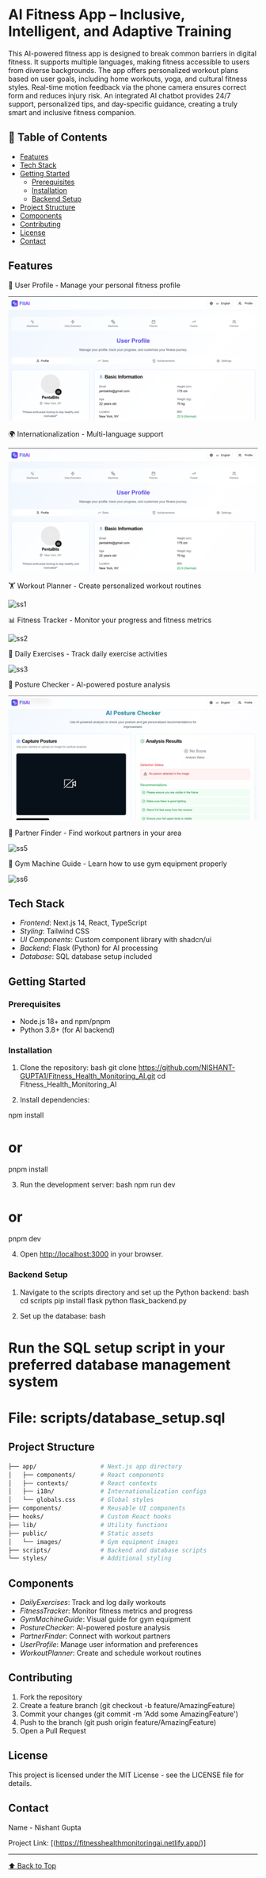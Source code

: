 #  AI Fitness App – Inclusive, Intelligent, and Adaptive Training
This AI-powered fitness app is designed to break common barriers in digital fitness. It supports multiple languages, making fitness accessible to users from diverse backgrounds. The app offers personalized workout plans based on user goals, including home workouts, yoga, and cultural fitness styles. Real-time motion feedback via the phone camera ensures correct form and reduces injury risk. An integrated AI chatbot provides 24/7 support, personalized tips, and day-specific guidance, creating a truly smart and inclusive fitness companion.


## 📑 Table of Contents

- [Features](#features)
- [Tech Stack](#tech-stack)
- [Getting Started](#getting-started)
  - [Prerequisites](#prerequisites)
  - [Installation](#installation)
  - [Backend Setup](#backend-setup)
- [Project Structure](#project-structure)
- [Components](#components)
- [Contributing](#contributing)
- [License](#license)
- [Contact](#contact)

## Features


👤 User Profile - Manage your personal fitness profile  

![ss7](https://github.com/NISHANT-GUPTA1/Fitness_Health_Monitoring_AI/blob/289d9f6fcee79ae83ff904cc67a3f4a7c2a630c8/public/images/Screenshot%202025-07-06%20174307.png)


🌍 Internationalization - Multi-language support  

![ss8](https://github.com/NISHANT-GUPTA1/Fitness_Health_Monitoring_AI/blob/3c4e748ed0c7d61dd5b09ea0b823de45759ca728/public/images/image.png)

🏋 Workout Planner - Create personalized workout routines  

![ss1](https://github.com/user-attachments/assets/da0e9c58-91f3-4f1b-97b6-69ec4ff9416d)


📊 Fitness Tracker - Monitor your progress and fitness metrics  

![ss2](https://github.com/user-attachments/assets/e166a4fd-1d47-4da4-b742-0bd77d56b24b)

🏃 Daily Exercises - Track daily exercise activities 

![ss3](https://github.com/user-attachments/assets/3ce409fb-0782-452e-b868-4bc5a216d948)

🧘 Posture Checker - AI-powered posture analysis  

![ss4](https://github.com/NISHANT-GUPTA1/Fitness_Health_Monitoring_AI/blob/61ee8096585d7e0e437a656cb8fc4656fb4f00a2/public/images/Screenshot%202025-07-06%20174603.png)

🤝 Partner Finder - Find workout partners in your area  

![ss5](https://github.com/user-attachments/assets/c9e584f7-0699-47ff-88df-8cfda9a4e77f)

💪 Gym Machine Guide - Learn how to use gym equipment properly  

![ss6](https://github.com/user-attachments/assets/04bd67eb-d922-4181-a8d3-0f2aa4fd6bbb)


## Tech Stack

- *Frontend*: Next.js 14, React, TypeScript
- *Styling*: Tailwind CSS
- *UI Components*: Custom component library with shadcn/ui
- *Backend*: Flask (Python) for AI processing
- *Database*: SQL database setup included

## Getting Started

### Prerequisites

- Node.js 18+ and npm/pnpm
- Python 3.8+ (for AI backend)

### Installation

1. Clone the repository:
bash
git clone https://github.com/NISHANT-GUPTA1/Fitness_Health_Monitoring_AI.git
cd Fitness_Health_Monitoring_AI


2. Install dependencies:

npm install
# or
pnpm install


3. Run the development server:
bash
npm run dev
# or
pnpm dev


4. Open [http://localhost:3000](http://localhost:3000) in your browser.

### Backend Setup

1. Navigate to the scripts directory and set up the Python backend:
bash
cd scripts
pip install flask
python flask_backend.py


2. Set up the database:
bash
# Run the SQL setup script in your preferred database management system
# File: scripts/database_setup.sql

## Project Structure

```bash
├── app/                  # Next.js app directory
│   ├── components/       # React components
│   ├── contexts/         # React contexts
│   ├── i18n/             # Internationalization configs
│   └── globals.css       # Global styles
├── components/           # Reusable UI components
├── hooks/                # Custom React hooks
├── lib/                  # Utility functions
├── public/               # Static assets
│   └── images/           # Gym equipment images
├── scripts/              # Backend and database scripts
└── styles/               # Additional styling
```


## Components

- *DailyExercises*: Track and log daily workouts
- *FitnessTracker*: Monitor fitness metrics and progress
- *GymMachineGuide*: Visual guide for gym equipment
- *PostureChecker*: AI-powered posture analysis
- *PartnerFinder*: Connect with workout partners
- *UserProfile*: Manage user information and preferences
- *WorkoutPlanner*: Create and schedule workout routines

## Contributing

1. Fork the repository
2. Create a feature branch (git checkout -b feature/AmazingFeature)
3. Commit your changes (git commit -m 'Add some AmazingFeature')
4. Push to the branch (git push origin feature/AmazingFeature)
5. Open a Pull Request

## License

This project is licensed under the MIT License - see the LICENSE file for details.

## Contact

Name - Nishant Gupta

Project Link: [(https://fitnesshealthmonitoringai.netlify.app/)]

---

[⬆ Back to Top](#fitness-health-monitoring-ai)



